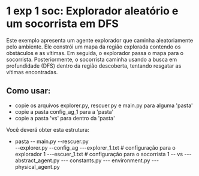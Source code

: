 # 1 exp 1 soc: Explorador aleatório e um socorrista em DFS
Este exemplo apresenta um agente explorador que caminha aleatoriamente pelo ambiente. Ele constrói um mapa da região explorada contendo os obstáculos e as vítimas. Em seguida, o explorador passa o mapa para o socorrista. Posteriormente, o socorrista caminha usando a busca em profundidade (DFS) dentro da região descoberta, tentando resgatar as vítimas encontradas.

## Como usar:
- copie os arquivos explorer.py, rescuer.py e main.py para alguma 'pasta'
- copie a pasta config_ag_1 para a 'pasta'
- copie a pasta 'vs' para dentro da 'pasta'

Você deverá obter esta estrutura:
- pasta
  -- main.py
--rescuer.py        
--explorer.py
--config_ag
  ---explorer_1.txt    # configuração para o explorador 1
  ---escuer_1.txt     # configuração para o socorrista 1
-- vs
--- abstract_agent.py
--- constants.py
--- environment.py
--- physical_agent.py
